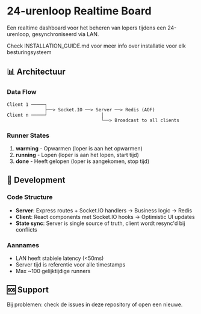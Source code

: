 # 24-urenloop Realtime Board

Een realtime dashboard voor het beheren van lopers tijdens een 24-urenloop, gesynchroniseerd via LAN.

Check INSTALLATION_GUIDE.md voor meer info over installatie voor elk besturingsysteem

## 📊 Architectuur

### Data Flow
```
Client 1 ─────┐
              ├──> Socket.IO ──> Server ──> Redis (AOF)
Client n ─────┘                    │
                                   └──> Broadcast to all clients
```

### Runner States
1. **warming** - Opwarmen (loper is aan het opwarmen)
2. **running** - Lopen (loper is aan het lopen, start tijd)
3. **done** - Heeft gelopen (loper is aangekomen, stop tijd)

## 🤝 Development

### Code Structure
- **Server**: Express routes + Socket.IO handlers → Business logic → Redis
- **Client**: React components met Socket.IO hooks → Optimistic UI updates
- **State sync**: Server is single source of truth, client wordt resync'd bij conflicts

### Aannames
- LAN heeft stabiele latency (<50ms)
- Server tijd is referentie voor alle timestamps
- Max ~100 gelijktijdige runners

## 🆘 Support

Bij problemen: check de issues in deze repository of open een nieuwe.

